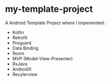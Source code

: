 # my-template-project
A Android Template Project where I impemented : 
  - Kotlin
  - Retrofit
  - Proguard
  - Data Binding
  - Room
  - MVP (Model-View-Presenter)
  - RxJava
  - AndroidX
  - Recylerview
